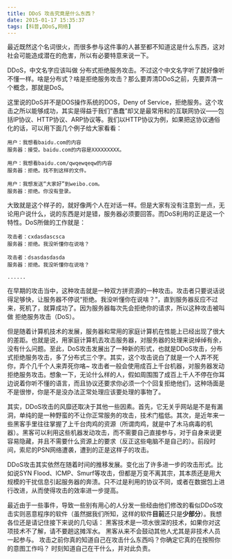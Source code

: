 ```yaml
---
title: DDoS 攻击究竟是什么东西？
date: 2015-01-17 15:35:37
tags: [科普,DDoS,网络]
---
```


最近既然这个名词很火，而很多参与这件事的人甚至都不知道这是什么东西，这对社会可能造成潜在的危害，所以有必要特意来说一下。

DDoS，中文名字应该叫做 分布式拒绝服务攻击。不过这个中文名字听了就好像听不懂一样。啥是分布式？啥是拒绝服务攻击？那么要弄清DDoS之前，先要弄清一个概念，那就是DoS。

<!--more-->
这里说的DoS并不是DOS操作系统的DOS，Deny of Service，拒绝服务。这个攻击之所以能够成功，其实是得益于我们“愚蠢”却又是最常用和的互联网协议——包括IP协议、HTTP协议、ARP协议等。我们以HTTP协议为例，如果把这协议通俗化的话，可以用下面几个例子给大家看看：


```
用户：我想看baidu.com的内容
服务器：接受。baidu.com的内容是XXXXXXXXX。

用户：我想看baidu.com/qwqewqeqw的内容
服务器：拒绝。找不到这样的文件。

用户：我想发送“大家好”到weibo.com。
服务器：拒绝。你没有登录。
```

大致就是这个样子的，就好像两个人在对话一样。但是大家有没有注意到一点，无论用户说什么，说的东西是对是错，服务器必须要回答。而DoS利用的正是这一个特性。DoS所做的工作就是：

```
攻击者：cxdasdascsca
服务器：拒绝。我没听懂你在说啥？

攻击者：dsasdasdasda
服务器：拒绝。我没听懂你在说啥？

......
```


在早期的攻击当中，这种攻击就是一种双方拼资源的一种攻击。攻击者只要说话说得足够快，让服务器不停说“拒绝。我没听懂你在说啥？”，直到服务器反应不过来，死机了，就算成功了。因为服务器每次先会拒绝你的请求，所以这种攻击被叫做 拒绝服务攻击（DoS）。

但是随着计算机技术的发展，服务器和常用的家庭计算机在性能上已经出现了很大的差距。也就是说，用家庭计算机去攻击服务器，对服务器的处理来说绰绰有余，没有什么问题。至此，DoS攻击发展出了一种新的形式，也就是DDoS攻击，分布式拒绝服务攻击，多了分布式三个字。其实，这个攻击说白了就是一个人弄不死你，弄个几千个人来弄死你咯~ 攻击者一般会使用成百上千台机器，对服务器发动拒绝服务攻击。想象一下，无论什么样的人，假如周围围了成百上千人不停在你耳边说着你听不懂的语言，而且协议还要求你必须一个个回复拒绝他们，这种场面是不是很惨，你是不是没办法正常处理应该要处理的事物了。

其实，DDoS攻击的风靡还取决于其他一些因素。首先，它无关乎网站是不是有漏洞，单纯的是一种野蛮的不让你正常服务的攻击，技术门槛低。其次，是近年来一些黑客手里往往掌握了上千台肉鸡的资源（所谓肉鸡，就是中了木马病毒的机器）。黑客可以利用这些机器发动攻击，而不需要自己直接参与，对于自身来说更容易隐藏，并且不需要什么资源上的要求（反正这些电脑不是自己的）。前段时间，索尼的PSN网络遭袭，遭到的正是这样子的攻击。

DDoS攻击其实依然在随着时间的推移发展。变化出了许多进一步的攻击形式。比如说SYN Flood、ICMP、Smurf等攻击，但都是万变不离其宗，其本质还是用大规模的干扰信息引起服务器的奔溃。只不过是利用的协议不同，或者在数据包上进行改进，从而使得攻击的效率进一步提高。

最近由于一些事件，导致一些别有用心的人分发一些经由他们修改的看似DDoS攻击实则恶意程序的软件（虽然据我们所知，这样的软件**目前**还只是**少部分**）。我想各位还是请记住接下来说的几句话：
	黑客技术是一项水很深的技术，如果你对这项技术不了解，请不要趟这摊浑水。
	黑客从来不会鼓动其他人尤其是非技术人员一起参与。
	攻击之前你真的知道自己在攻击什么东西吗？你确定它真的在按照你的意图工作吗？
	时刻知道自己在干什么，并对此负责。